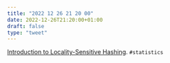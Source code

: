 ```yaml
---
title: "2022 12 26 21 20 00"
date: 2022-12-26T21:20:00+01:00
draft: false
type: "tweet"
---
```


[Introduction to Locality-Sensitive Hashing](https://tylerneylon.com/a/lsh1/). `#statistics`

